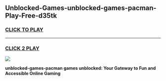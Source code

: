 
## Unblocked-Games-unblocked-games-pacman-Play-Free-d35tk
<h3>
<a href="https://premium76.site?title=unblocked-games-pacman&ref=15A">CLICK TO PLAY</a></h3>
<hr>

<h3>
<a href="https://premium76.site?title=unblocked-games-pacman&ref=15A">CLICK 2 PLAY</a>
  
</h3>

<a href="https://premium76.site?title=unblocked-games-pacman&ref=15A"><img src="https://clearcache.store/games.png"></a>


**unblocked-games-pacman games unblocked: Your Gateway to Fun and Accessible Online Gaming**
